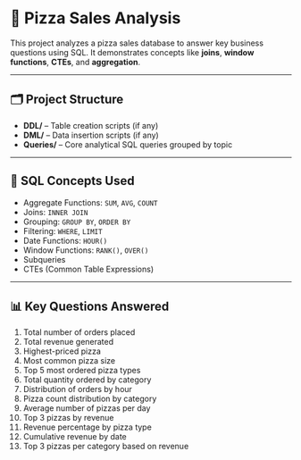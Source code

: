 # 🍕 Pizza Sales Analysis

This project analyzes a pizza sales database to answer key business questions using SQL. 
It demonstrates concepts like **joins**, **window functions**, **CTEs**, and **aggregation**.

---

## 🗂️ Project Structure

- **DDL/** – Table creation scripts (if any)
- **DML/** – Data insertion scripts (if any)
- **Queries/** – Core analytical SQL queries grouped by topic

---

## 🧠 SQL Concepts Used

- Aggregate Functions: `SUM`, `AVG`, `COUNT`
- Joins: `INNER JOIN`
- Grouping: `GROUP BY`, `ORDER BY`
- Filtering: `WHERE`, `LIMIT`
- Date Functions: `HOUR()`
- Window Functions: `RANK()`, `OVER()`
- Subqueries
- CTEs (Common Table Expressions)

---

## 📊 Key Questions Answered

1. Total number of orders placed
2. Total revenue generated
3. Highest-priced pizza
4. Most common pizza size
5. Top 5 most ordered pizza types
6. Total quantity ordered by category
7. Distribution of orders by hour
8. Pizza count distribution by category
9. Average number of pizzas per day
10. Top 3 pizzas by revenue
11. Revenue percentage by pizza type
12. Cumulative revenue by date
13. Top 3 pizzas per category based on revenue
